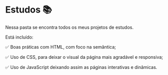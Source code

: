 # Estudos :books:

Nessa pasta se encontra todos os meus projetos de estudos.

Está incluído:

:white_check_mark: Boas práticas com HTML, com foco na semântica;

:white_check_mark: Uso de CSS, para deixar o visual da página mais agradável e responsiva;

:white_check_mark: Uso de JavaScript deixando assim as páginas interativas e dinâmicas. 

